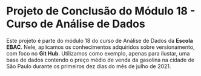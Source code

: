 # Projeto de Conclusão do Módulo 18 - Curso de Análise de Dados

Este projeto é parte do módulo 18 do curso de Análise de Dados da **Escola EBAC**. Nele, aplicamos os conhecimentos adquiridos sobre versionamento, com foco no **Git Hub**. 
Utilizamos como exemplo, apenas para ilustar, uma base de dados contendo o preço médio de venda da gasolina na cidade de São Paulo durante os primeiros dez dias do mês de julho de 2021.